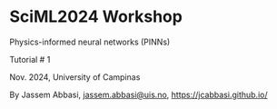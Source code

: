 # SciML2024 Workshop
Physics-informed neural networks (PINNs)

Tutorial # 1

Nov. 2024, University of Campinas

By Jassem Abbasi, jassem.abbasi@uis.no, https://jcabbasi.github.io/

